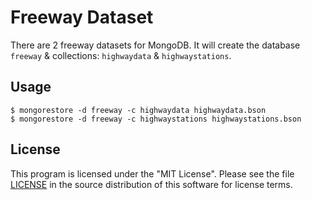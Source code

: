 # Freeway Dataset

There are 2 freeway datasets for MongoDB. It will create the database `freeway` & collections: `highwaydata` & `highwaystations`.

## Usage
```
$ mongorestore -d freeway -c highwaydata highwaydata.bson
$ mongorestore -d freeway -c highwaystations highwaystations.bson
```

## License
This program is licensed under the "MIT License". Please see the file [LICENSE](https://github.com/ronniesong0809/freeway-dataset/blob/master/LICENSE) in the source distribution of this software for license terms.